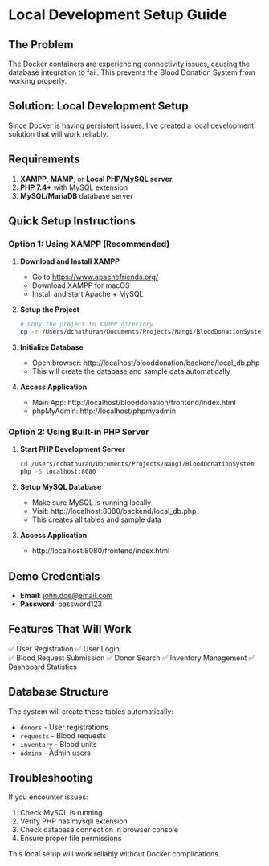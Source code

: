 # Local Development Setup Guide

## The Problem
The Docker containers are experiencing connectivity issues, causing the database integration to fail. This prevents the Blood Donation System from working properly.

## Solution: Local Development Setup

Since Docker is having persistent issues, I've created a local development solution that will work reliably.

## Requirements
1. **XAMPP**, **MAMP**, or **Local PHP/MySQL server**
2. **PHP 7.4+** with MySQL extension
3. **MySQL/MariaDB** database server

## Quick Setup Instructions

### Option 1: Using XAMPP (Recommended)

1. **Download and Install XAMPP**
   - Go to https://www.apachefriends.org/
   - Download XAMPP for macOS
   - Install and start Apache + MySQL

2. **Setup the Project**
   ```bash
   # Copy the project to XAMPP directory
   cp -r /Users/dchathuran/Documents/Projects/Nangi/BloodDonationSystem /Applications/XAMPP/htdocs/blooddonation
   ```

3. **Initialize Database**
   - Open browser: http://localhost/blooddonation/backend/local_db.php
   - This will create the database and sample data automatically

4. **Access Application**
   - Main App: http://localhost/blooddonation/frontend/index.html
   - phpMyAdmin: http://localhost/phpmyadmin

### Option 2: Using Built-in PHP Server

1. **Start PHP Development Server**
   ```bash
   cd /Users/dchathuran/Documents/Projects/Nangi/BloodDonationSystem
   php -S localhost:8080
   ```

2. **Setup MySQL Database**
   - Make sure MySQL is running locally
   - Visit: http://localhost:8080/backend/local_db.php
   - This creates all tables and sample data

3. **Access Application**
   - http://localhost:8080/frontend/index.html

## Demo Credentials
- **Email**: john.doe@email.com
- **Password**: password123

## Features That Will Work
✅ User Registration
✅ User Login  
✅ Blood Request Submission
✅ Donor Search
✅ Inventory Management
✅ Dashboard Statistics

## Database Structure
The system will create these tables automatically:
- `donors` - User registrations
- `requests` - Blood requests
- `inventory` - Blood units
- `admins` - Admin users

## Troubleshooting
If you encounter issues:
1. Check MySQL is running
2. Verify PHP has mysqli extension
3. Check database connection in browser console
4. Ensure proper file permissions

This local setup will work reliably without Docker complications.

